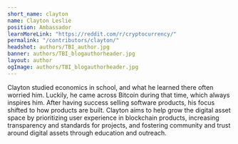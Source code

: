 ```yaml
---
short_name: clayton
name: Clayton Leslie
position: Ambassador
learnMoreLink: "https://reddit.com/r/cryptocurrency/"
permalink: "/contributors/clayton/"
headshot: authors/TBI_author.jpg
banner: authors/TBI_blogauthorheader.jpg
layout: author
ogImage: authors/TBI_blogauthorheader.jpg
---
```

Clayton studied economics in school, and what he learned there often worried him. Luckily, he came across Bitcoin during that time, which always inspires him. After having success selling software products, his focus shifted to how products are built. Clayton aims to help grow the digital asset space by prioritizing user experience in blockchain products, increasing transparency and standards for projects, and fostering community and trust around digital assets through education and outreach. 